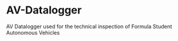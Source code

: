 # AV-Datalogger
AV Datalogger used for the technical inspection of Formula Student Autonomous Vehicles 
